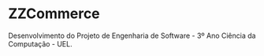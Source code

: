 # ZZCommerce
Desenvolvimento do Projeto de Engenharia de Software - 3º Ano Ciência da Computação - UEL.
